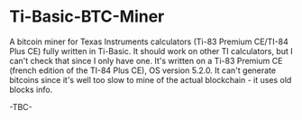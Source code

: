 # Ti-Basic-BTC-Miner
A bitcoin miner for Texas Instruments calculators (Ti-83 Premium CE/TI-84 Plus CE) fully written in Ti-Basic. It should work on other TI calculators, but I can't check that since I only have one. It's written on a Ti-83 Premium CE (french edition of the TI-84 Plus CE), OS version 5.2.0. It can't generate bitcoins since it's well too slow to mine of the actual blockchain - it uses old blocks info.

-TBC-
